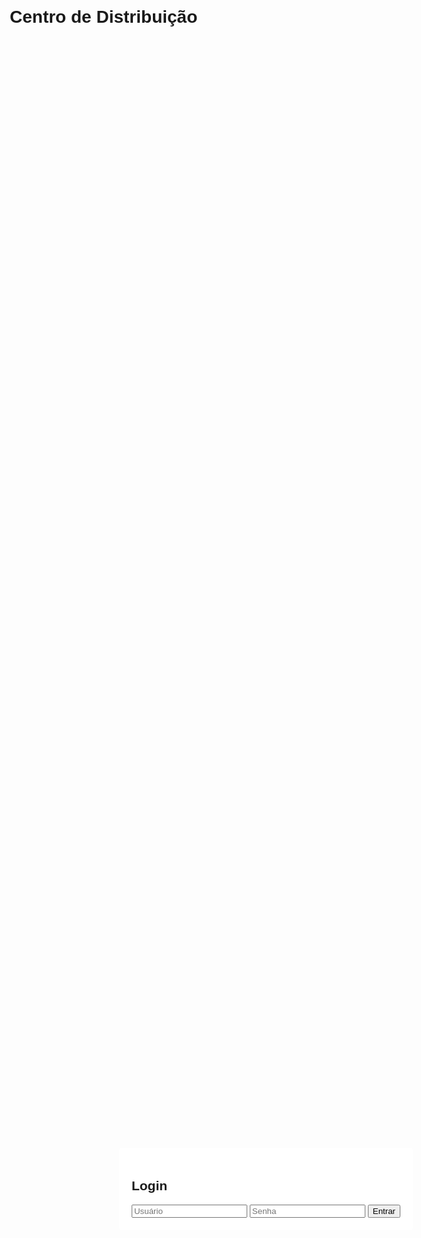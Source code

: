 <Controle de estoque e vendas>
<html lang="pt-BR">
<head>
    <meta charset="UTF-8">
    <meta name="viewport" content="width=device-width, initial-scale=1.0">
    <title>Controle de Estoque</title>
    <style>
        body {
            font-family: Arial, sans-serif;
            margin: 20px;
        }
        table {
            width: 100%;
            border-collapse: collapse;
            margin-bottom: 20px;
        }
        th, td {
            border: 1px solid #ddd;
            padding: 8px;
            text-align: left;
        }
        th {
            background-color: #f2f2f2;
        }
        #overlay {
            display: none;
            position: fixed;
            top: 0;
            left: 0;
            width: 100%;
            height: 100%;
            background: rgba(0, 0, 0, 0.5);
        }
        .modal {
            position: absolute;
            top: 50%;
            left: 50%;
            transform: translate(-50%, -50%);
            background: white;
            padding: 20px;
            border-radius: 5px;
            min-width: 300px;
        }
    </style>
</head>
<body>

<h1>Centro de Distribuição</h1>
<div id="loginScreen" class="modal">
    <h2>Login</h2>
    <input type="text" id="username" placeholder="Usuário" required>
    <input type="password" id="password" placeholder="Senha" required>
    <button id="loginBtn">Entrar</button>
    <p id="loginError" style="color: red; display: none;">Usuário ou senha inválidos.</p>
</div>

<div id="mainContent" style="display:none;">
    <h2>Informações do Estabelecimento</h2>
    <form id="establishmentForm">
        <input type="text" id="establishmentName" placeholder="Nome do Estabelecimento" required>
        <input type="text" id="establishmentCNPJ" placeholder="CNPJ" value="12.345.678/0001-90" required>
        <input type="text" id="establishmentAddress" placeholder="Endereço" value="Rua Exemplo, 123 - Cidade - Estado" required>
        <input type="email" id="establishmentEmail" placeholder="Email" value="contato@exemplo.com" required>
        <input type="text" id="establishmentPhone" placeholder="Telefone" value="(11) 1234-5678" required>
        <button type="submit">Salvar Informações</button>
    </form>

    <h2>Cadastro de Produtos</h2>
    <form id="productForm">
        <input type="text" id="productName" placeholder="Nome do Produto" required>
        <input type="number" id="productQuantity" placeholder="Quantidade" required>
        <input type="text" id="productBrand" placeholder="Marca" required>
        <input type="text" id="productLocation" placeholder="Localização" required>
        <input type="number" step="0.01" id="productPrice" placeholder="Preço" required>
        <input type="text" id="productBarcode" placeholder="Código de Barras" required>
        <button type="submit">Cadastrar Produto</button>
    </form>

    <h2>Lista de Produtos</h2>
    <table id="productTable">
        <thead>
            <tr>
                <th>Nome</th>
                <th>Quantidade</th>
                <th>Marca</th>
                <th>Localização</th>
                <th>Preço</th>
                <th>Código de Barras</th>
                <th>Ações</th>
            </tr>
        </thead>
        <tbody>
            <!-- Produtos cadastrados aparecerão aqui -->
        </tbody>
    </table>

    <h2>Vendas</h2>
    <button id="startSaleBtn">Iniciar Venda</button>
    <button id="viewSalesHistoryBtn">Histórico de Vendas</button>

    <div id="overlay">
        <div class="modal" id="saleScreen" style="display:none;">
            <h2>Venda de Produto</h2>
            <input type="text" id="saleIdentifier" placeholder="Código de Barras ou Nome do Produto" required>
            <input type="number" id="saleQuantity" placeholder="Quantidade" required>
            <button id="addProductToSaleBtn">Adicionar Produto</button>
            <button id="completeSaleBtn" style="display:none;">Finalizar Venda</button>
            <button id="cancelSaleBtn">Cancelar Venda</button>
            <div id="addedProductsList" style="margin-top: 10px;"></div>
            <div id="totalSaleValue" style="margin-top: 10px;"><strong>Valor Total: R$ <span id="totalValue">0.00</span></strong></div>
        </div>

        <div class="modal" id="receiptScreen" style="display:none;">
            <h2>Comprovante de Venda</h2>
            <div id="receiptProducts"></div>
            <p><strong>Valor Total:</strong> R$ <span id="receiptTotalValue"></span></p>
            <p><strong>Valor Pago:</strong> R$ <span id="receiptPayment"></span></p>
            <p><strong>Troco:</strong> R$ <span id="receiptChange"></span></p>
            <p><strong>Data:</strong> <span id="receiptDate"></span></p>
            <p><strong>Nome do Estabelecimento:</strong> <span id="receiptEstablishmentName"></span></p>
            <p><strong>CNPJ:</strong> <span id="receiptEstablishmentCNPJ"></span></p>
            <p><strong>Endereço:</strong> <span id="receiptEstablishmentAddress"></span></p>
            <p><strong>Email:</strong> <span id="receiptEstablishmentEmail"></span></p>
            <p><strong>Telefone:</strong> <span id="receiptEstablishmentPhone"></span></p>
            <button id="printReceiptBtn">Imprimir Comprovante</button>
            <button id="closeReceiptBtn">Fechar</button>
        </div>

        <div class="modal" id="salesHistoryScreen" style="display:none;">
            <h2>Histórico de Vendas</h2>
            <table id="salesHistoryTable">
                <thead>
                    <tr>
                        <th>Produto</th>
                        <th>Quantidade</th>
                        <th>Valor Pago</th>
                        <th>Troco</th>
                        <th>Data</th>
                    </tr>
                </thead>
                <tbody>
                    <!-- Histórico de vendas aparecerá aqui -->
                </tbody>
            </table>
            <button id="closeSalesHistoryBtn">Fechar</button>
        </div>
    </div>
</div>

<script>
    const salesHistory = [];
    const products = [];
    let totalSale = 0;
    let addedProducts = [];

    document.getElementById('loginBtn').addEventListener('click', function() {
        const username = document.getElementById('username').value;
        const password = document.getElementById('password').value;

        if (username === "loja01" && password === "010203") {
            document.getElementById('loginScreen').style.display = 'none';
            document.getElementById('mainContent').style.display = 'block';
        } else {
            document.getElementById('loginError').style.display = 'block';
        }
    });

    document.getElementById('establishmentForm').addEventListener('submit', function(event) {
        event.preventDefault(); // Previne o envio do formulário
        alert('Informações do estabelecimento salvas com sucesso!');
    });

    document.getElementById('productForm').addEventListener('submit', function(event) {
        event.preventDefault();

        const productName = document.getElementById('productName').value;
        const productQuantity = parseInt(document.getElementById('productQuantity').value);
        const productBrand = document.getElementById('productBrand').value;
        const productLocation = document.getElementById('productLocation').value;
        const productPrice = parseFloat(document.getElementById('productPrice').value);
        const productBarcode = document.getElementById('productBarcode').value;

        products.push({
            name: productName,
            quantity: productQuantity,
            brand: productBrand,
            location: productLocation,
            price: productPrice,
            barcode: productBarcode
        });

        saveProducts(); // Salvar produtos após adicionar
        updateProductTable();
        this.reset();
    });

    function updateProductTable() {
        const tbody = document.querySelector('#productTable tbody');
        tbody.innerHTML = '';
        products.forEach((product, index) => {
            tbody.innerHTML += `
                <tr>
                    <td>${product.name}</td>
                    <td>${product.quantity}</td>
                    <td>${product.brand}</td>
                    <td>${product.location}</td>
                    <td>R$ ${product.price.toFixed(2)}</td>
                    <td>${product.barcode}</td>
                    <td>
                        <button onclick="removeProduct(${index})">Remover</button>
                    </td>
                </tr>
            `;
        });
    }

    function removeProduct(index) {
        products.splice(index, 1);
        updateProductTable();
    }

    function saveProducts() {
        localStorage.setItem('products', JSON.stringify(products));
    }

    function loadProducts() {
        const savedProducts = JSON.parse(localStorage.getItem('products'));
        if (savedProducts) {
            products.push(...savedProducts);
            updateProductTable();
        }
    }

    document.getElementById('startSaleBtn').addEventListener('click', function() {
        totalSale = 0;
        addedProducts = [];
        document.getElementById('addedProductsList').innerHTML = '';
        document.getElementById('totalValue').textContent = '0.00';
        document.getElementById('saleScreen').style.display = 'block';
        document.getElementById('overlay').style.display = 'block';
    });

    document.getElementById('addProductToSaleBtn').addEventListener('click', function() {
        const identifier = document.getElementById('saleIdentifier').value;
        const quantity = parseInt(document.getElementById('saleQuantity').value);
        const product = products.find(p => p.name === identifier || p.barcode === identifier);

        if (product && product.quantity >= quantity) {
            product.quantity -= quantity; // Atualiza a quantidade do produto no estoque
            const productTotal = product.price * quantity;

            totalSale += productTotal;
            addedProducts.push({ ...product, quantity });

            document.getElementById('addedProductsList').innerHTML += `<div>${product.name} - Qtd: ${quantity} - R$ ${productTotal.toFixed(2)}</div>`;
            document.getElementById('totalValue').textContent = totalSale.toFixed(2);

            updateProductTable(); // Atualiza a tabela de produtos após a venda

            if (totalSale > 0) {
                document.getElementById('completeSaleBtn').style.display = 'inline-block';
            }
        } else {
            alert('Produto não encontrado ou quantidade insuficiente.');
        }

        document.getElementById('saleIdentifier').value = '';
        document.getElementById('saleQuantity').value = '';
    });

    document.getElementById('completeSaleBtn').addEventListener('click', function() {
        const payment = parseFloat(prompt('Valor pago:'));
        if (payment >= totalSale) {
            const change = payment - totalSale;

            salesHistory.push({
                products: addedProducts,
                totalValue: totalSale,
                change: change,
                date: new Date().toLocaleString()
            });

            saveSalesHistory(); // Salvar histórico de vendas após finalizar a venda
            displayReceipt(payment, change);
        } else {
            alert('Valor pago insuficiente.');
        }
    });

    function displayReceipt(payment, change) {
        const receiptProducts = document.getElementById('receiptProducts');
        receiptProducts.innerHTML = ''; // Limpa o recibo anterior
        addedProducts.forEach(item => {
            receiptProducts.innerHTML += `<div>${item.name} - Qtd: ${item.quantity} - R$ ${(item.price * item.quantity).toFixed(2)}</div>`;
        });

        document.getElementById('receiptTotalValue').textContent = totalSale.toFixed(2);
        document.getElementById('receiptPayment').textContent = payment.toFixed(2);
        document.getElementById('receiptChange').textContent = change.toFixed(2);
        document.getElementById('receiptDate').textContent = new Date().toLocaleString();
        document.getElementById('receiptEstablishmentName').textContent = document.getElementById('establishmentName').value;
        document.getElementById('receiptEstablishmentCNPJ').textContent = document.getElementById('establishmentCNPJ').value;
        document.getElementById('receiptEstablishmentAddress').textContent = document.getElementById('establishmentAddress').value;
        document.getElementById('receiptEstablishmentEmail').textContent = document.getElementById('establishmentEmail').value;
        document.getElementById('receiptEstablishmentPhone').textContent = document.getElementById('establishmentPhone').value;

        // Exibir recibo
        document.getElementById('saleScreen').style.display = 'none';
        document.getElementById('receiptScreen').style.display = 'block';
        document.getElementById('overlay').style.display = 'block'; // Certifica-se que o overlay também está visível
    }

    document.getElementById('closeReceiptBtn').addEventListener('click', function() {
        document.getElementById('receiptScreen').style.display = 'none';
        document.getElementById('overlay').style.display = 'none'; // Oculta o overlay
    });

    document.getElementById('printReceiptBtn').addEventListener('click', function() {
        window.print(); // Imprime o recibo
    });

    document.getElementById('viewSalesHistoryBtn').addEventListener('click', function() {
        loadSalesHistory();
        document.getElementById('salesHistoryScreen').style.display = 'block';
        document.getElementById('overlay').style.display = 'block'; // Mostra o overlay
    });

    document.getElementById('closeSalesHistoryBtn').addEventListener('click', function() {
        document.getElementById('salesHistoryScreen').style.display = 'none';
        document.getElementById('overlay').style.display = 'none'; // Oculta o overlay
    });

    function saveSalesHistory() {
        localStorage.setItem('salesHistory', JSON.stringify(salesHistory));
    }

    function loadSalesHistory() {
        const savedSales = JSON.parse(localStorage.getItem('salesHistory'));
        const tbody = document.querySelector('#salesHistoryTable tbody');
        tbody.innerHTML = '';
        if (savedSales) {
            savedSales.forEach(sale => {
                sale.products.forEach(item => {
                    tbody.innerHTML += `
                        <tr>
                            <td>${item.name}</td>
                            <td>${item.quantity}</td>
                            <td>R$ ${sale.totalValue.toFixed(2)}</td>
                            <td>R$ ${sale.change.toFixed(2)}</td>
                            <td>${sale.date}</td>
                        </tr>
                    `;
                });
            });
        }
    }

    loadProducts(); // Carrega os produtos ao iniciar
</script>
</body>
</html>
